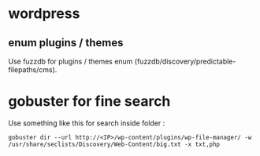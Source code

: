 # wordpress

## enum plugins / themes

Use fuzzdb for plugins / themes enum (fuzzdb/discovery/predictable-filepaths/cms).

# gobuster for fine search 

Use something like this for search inside folder :

```
gobuster dir --url http://<IP>/wp-content/plugins/wp-file-manager/ -w /usr/share/seclists/Discovery/Web-Content/big.txt -x txt,php
```


